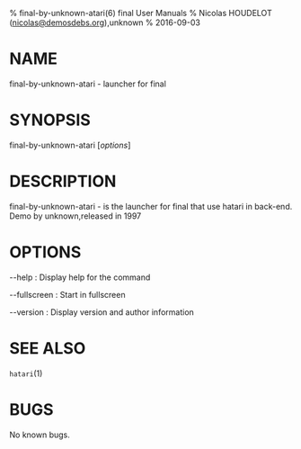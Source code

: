 % final-by-unknown-atari(6) final User Manuals
% Nicolas HOUDELOT (nicolas@demosdebs.org),unknown
% 2016-09-03

# NAME
final-by-unknown-atari - launcher for final

# SYNOPSIS
final-by-unknown-atari [*options*]

# DESCRIPTION
final-by-unknown-atari - is the launcher for final that use hatari in back-end.  
Demo by unknown,released in 1997

# OPTIONS
\--help
:   Display help for the command

\--fullscreen
:   Start in fullscreen

\--version
:   Display version and author information

# SEE ALSO
`hatari`(1)

# BUGS
No known bugs.
